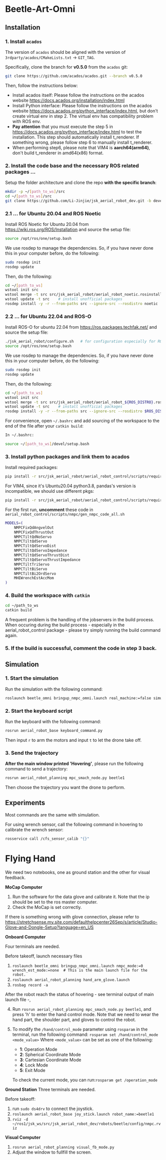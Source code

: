 # Beetle-Art-Omni

## Installation

### 1. Install `acados`

The version of `acados` should be aligned with the version of `3rdparty/acados/CMakeLists.txt` -> `GIT_TAG`.

Specifically, clone the branch for **v0.5.0** from the `acados` git:
```bash
git clone https://github.com/acados/acados.git --branch v0.5.0
```
Then, follow the instructions below:
- Install acados itself: Please follow the instructions on the acados website https://docs.acados.org/installation/index.html
- Install Python interface: Please follow the instructions on the acados website https://docs.acados.org/python_interface/index.html, but don't create virtual env in step 2. The virtual env has compatibility problem with ROS env.
- **Pay attention** that you must execute the step 5 in https://docs.acados.org/python_interface/index.html to test the installation. This step should automatically install t_renderer. If something wrong, please follow step 6 to manually install t_renderer.
- When performing step6, please note that VIM4 is **aarch64(arm64)**, don't build t_renderer in amd64(x86) format.

### 2. Install the code base and the necessary ROS related packages ...

Setup the folder architecture and clone the repo **with the specific branch**:

```bash
mkdir -p ~/[path_to_ws]/src
cd ~/[path_to_ws]/src
git clone https://github.com/Li-Jinjie/jsk_aerial_robot_dev.git -b develop/MPC_tilt_mt    # pay attention to the branch flag
```

### 2.1 ... for Ubuntu 20.04 and ROS Noetic
Install ROS Noetic for Ubuntu 20.04 from https://wiki.ros.org/ROS/Installation and source the setup file:

```bash
source /opt/ros/one/setup.bash
```

We use rosdep to manage the dependencies. So, if you have never done this in your computer before, do the following:

```bash
sudo rosdep init
rosdep update
```

Then, do the following:
```bash
cd ~/[path_to_ws]
wstool init src
wstool merge -t src src/jsk_aerial_robot/aerial_robot_noetic.rosinstall
wstool update -t src    # install unofficial packages
rosdep install -y -r --from-paths src --ignore-src --rosdistro noetic   # install the dependencies/packages stated in package.xml
```

### 2.2 ... for Ubuntu 22.04 and ROS-O
Install ROS-O for ubuntu 22.04 from https://ros.packages.techfak.net/ and source the setup file:

```bash
./jsk_aerial_robot/configure.sh   # for configuration especially for ROS-O in jammy
source /opt/ros/one/setup.bash
```

We use rosdep to manage the dependencies. So, if you have never done this in your computer before, do the following:

```bash
sudo rosdep init
rosdep update
```

Then, do the following:

```bash
cd ~/[path_to_ws]
wstool init src
wstool merge -t src src/jsk_aerial_robot/aerial_robot_${ROS_DISTRO}.rosinstall
wstool update -t src    # install unofficial packages
rosdep install -y -r --from-paths src --ignore-src --rosdistro $ROS_DISTRO      # install the dependencies/packages stated in package.xml
```

For convenience, open `~/.bashrc` and add sourcing of the workspace to the end of the file after your `catkin build`:

```bash
In ~/.bashrc:

source ~/[path_to_ws]/devel/setup.bash
```

### 3. Install python packages and link them to acados
Install required packages:
```bash
pip install -r src/jsk_aerial_robot/aerial_robot_control/scripts/requirements.txt
```
For VIM4, since  it's Ubuntu20.04 python3.8, pandas's version is incompatible, we should use different pkgs:
```bash
pip install -r src/jsk_aerial_robot/aerial_robot_control/scripts/requirementsVIM4.txt
```

For the first run, **uncomment** these code in `aerial_robot_control/scripts/nmpc/gen_nmpc_code_all.sh`
```bash
MODELS=(
    NMPCFixQdAngvelOut
    NMPCFixQdThrustOut
    NMPCTiltQdNoServo
    NMPCTiltQdServo
    NMPCTiltQdServoDist
    NMPCTiltQdServoImpedance
    NMPCTiltQdServoThrustDist
    NMPCTiltQdServoThrustImpedance
    NMPCTiltTriServo
    NMPCTiltBiServo
    NMPCTiltBi2OrdServo
    MHEWrenchEstAccMom
)
```

### 4. Build the workspace with `catkin`

```bash
cd ~/path_to_ws
catkin build
```

A frequent problem is the handling of the jobservers in the build process. When occuring during the build process - especially in the aerial_robot_control package - please try simply running the build command again.

### 5. If the build is successful, comment the code in step 3 back.

## Simulation

### 1. Start the simulation
Run the simulation with the following command:
```bash
roslaunch beetle_omni bringup_nmpc_omni.launch real_machine:=false simulation:=True headless:=False nmpc_mode:=0
```
### 2. Start the keyboard script
Run the keyboard with the following command:
```bash
rosrun aerial_robot_base keyboard_command.py
```
Then input `r` to arm the motors and input `t` to let the drone take off.

### 3. Send the trajectory
**After the main window printed 'Hovering'**, please run the following command to send a trajectory:
```bash
rosrun aerial_robot_planning mpc_smach_node.py beetle1
```
Then choose the trajectory you want the drone to perform.

## Experiments

Most commands are the same with simulation.

For using wrench sensor, call the following command in hovering to calibrate the wrench sensor:
```bash
rosservice call /cfs_sensor_calib "{}"
```

# Flying Hand

We need two notebooks, one as ground station and the other for visual feedback.

**MoCap Computer**

1. Run the software for the data glove and calibrate it. Note that the ip should be set to the ros master computer.
2. Check the MoCap is set correctly.

If there is something wrong with glove connection, please refer
to https://stretchsense.my.site.com/defaulthelpcenter26Sep/s/article/Studio-Glove-and-Dongle-Setup?language=en_US

**Onboard Computer**

Four terminals are needed.

Before takeoff, launch necessary files

1. `roslaunch beetle_omni bringup_nmpc_omni.launch nmpc_mode:=0 wrench_est_mode:=none  # This is the main launch file for the robot.`
2. `roslaunch aerial_robot_planning hand_arm_glove.launch`
3. `rosbag record -a`

After the robot reach the status of hovering - see terminal output of main launch file -,

4. Run `rosrun aerial_robot_planning mpc_smach_node.py beetle1`, and press 'h' to enter the hand control mode. Note that
   we need to wear the hand part, the shoulder part, and gloves to control the robot.
5. To modify the `/hand/control_mode` parameter using `rosparam` in the terminal, run the following command:
    `rosparam set /hand/control_mode <mode_value>`
    Where `<mode_value>` can be set as one of the following:
    - **1**: Operation Mode
    - **2**: Spherical Coordinate Mode
    - **3**: Cartesian Coordinate Mode
    - **4**: Lock Mode
    - **5**: Exit Mode

    To check the current mode, you can run:`rosparam get /operation_mode`

**Ground Station**
Three terminals are needed.

Before takeoff:

1. run `sudo ds4drv` to connect the joystick.
2. `roslaunch aerial_robot_base joy_stick.launch robot_name:=beetle1`
3. `rviz -d ~/ros1/jsk_ws/src/jsk_aerial_robot_dev/robots/beetle/config/nmpc.rviz`

**Visual Computer**

1. `rosrun aerial_robot_planning visual_fb_mode.py`
2. Adjust the window to fullfill the screen.
